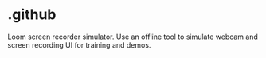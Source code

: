 # .github
Loom screen recorder simulator. Use an offline tool to simulate webcam and screen recording UI for training and demos.
